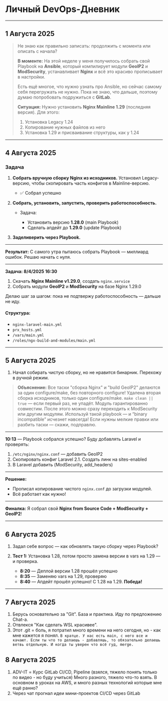 

# Личный DevOps-Дневник

---

## 1 Августа 2025

> Не знаю как правильно записать: продолжить с момента или описать с начала?
> 
> **В моменте:**
> На этой неделе у меня получилось собрать свой Playbook на **Ansible**, который компилирует модули **GeoIP2** и **ModSecurity**, устанавливает **Nginx** и всё это красиво прописывает в настройки.
> 
> Есть ещё многое, что нужно узнать про Ansible, но сейчас самому себя перегружать не нужно. Пока не знаю, что дальше, поэтому думаю попробовать подружиться с **GitLab**.
> 
> **Ситуация:**
> Нужно установить **Nginx Mainline 1.29** (последняя версия). Для этого:
> 
> 1. Установка Legacy 1.24
> 2. Копирование нужных файлов из него
> 3. Установка 1.29 и присваивание структуры, как у 1.24

---

## 4 Августа 2025

### Задача

1. **Собрать вручную сборку Nginx из исходников.**
   Установил Legacy-версию, чтобы скопировать часть конфигов в Mainline-версию.
   
   * ✅ Собрал успешно

2. **Собрать, установить, запустить, проверить работоспособность.**
   
   * Задача:
     
     * Установить версию **1.28.0** (main Playbook)
     * Сделать апдейт до **1.29.0** (update Playbook)

3. **Заделиверить через Playbook.**

---

**Результат:**
С самого утра пытаюсь собрать Playbook — миллиард ошибок.
Решаю начать с нуля.

---

**Задача: 8/4/2025 16:30**

1. Скачать **Nginx Mainline v1.29.0**, создать `nginx.service`
2. Собрать модули **GeoIP2** и **ModSecurity** на базе Nginx 1.29.0

Делаю шаг за шагом: пока не подтвержу работоспособность — дальше не иду.

#### Структура:

* `nginx-laravel-main.yml`
* `prx_hosts.yml`
* `/vars/main.yml`
* `/roles/ngx-build-and-modules/main.yml`

---

## 5 Августа 2025

1. Начал собирать чистую сборку, но не нравится бинарник.
   Перехожу в ручной режим.

> **Объяснение:**
> Все таски "сборка Nginx" и "build GeoIP2" делаются за один configure/make, без повторного configure!
> Удалена вторая сборка исходников, только один configure/make.
> `make clean || true` — если первый раз, не упадёт.
> Модуль гарантированно совместим.
> После этого можно сразу переходить к ModSecurity или другим модулям.
> Используй такой playbook — и “binary incompatible” исчезнет навсегда!
> Если нужны мелкие правки или разбить таски — скажи, подправлю.

---

**10:13** — Playbook собрался успешно?
Буду добавлять Laravel и проверять:

1. `/etc/nginx/nginx.conf` — добавить GeoIP2
2. Скопировать конфиг Laravel
   2.1. Создать линк на sites-enabled
3. В Laravel добавить (ModSecurity, add\_headers)

---

**Решение:**

* Прописал копирование чистого `nginx.conf` до загрузки модулей.
* Всё работает как нужно!

---

**Финалка:**
Я собрал свой **Nginx from Source Code + ModSecurity + GeoIP2**!

---

## 6 Августа 2025

1. Задал себе вопрос — как обновлять такую сборку через Playbook?

2. **Тест 1:** Установка 1.28, потом просто замена версии в vars на 1.29 — и проверка.
   
   * **8:20** — Деплой версии 1.28 прошёл успешно
   * **8:35** — Заменяю vars на 1.29, проверяю
   * **8:40** — Апдейт прошёл успешно! С 1.28 на 1.29.
     **Победа!**

---

## 7  Августа 2025

1. Берусь основательно за "Git". База и практика. Иду по предложению Chat-a.
2. Отвлекся "Как сделать WSL красивее". 
3. Этот .git = боль,  я потратил много времени на него сегодня, но - как мне кажется я понял. 
`В кратце. У нас есть main, с него все и качают. Если ты что то делаешь - добавляшь, то обязательно делаешь ветвь отдельную. И когда ты уверен что всё гуд, merge.`

## 8 Августа 2025

1. ADV-IT = Курс GitLab CI/CD, Pipeline (взялся, тяжело понять только по видео - но буду учиться)
Много разного, тяжело что-то взять. В основном в уроках на AWS, и много разных технологий которые мне ещё ранно?
2. Через чат прогнал идеи мини-проектов CI/CD через GitLab